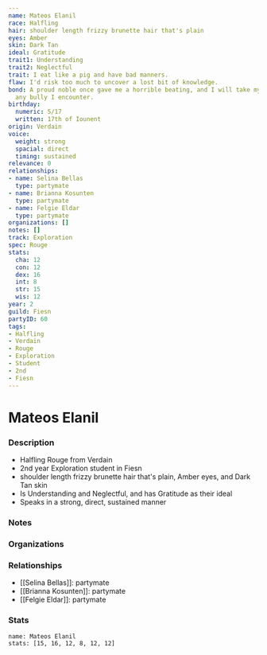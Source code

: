 ```yaml
---
name: Mateos Elanil
race: Halfling
hair: shoulder length frizzy brunette hair that's plain
eyes: Amber
skin: Dark Tan
ideal: Gratitude
trait1: Understanding
trait2: Neglectful
trait: I eat like a pig and have bad manners.
flaw: I'd risk too much to uncover a lost bit of knowledge.
bond: A proud noble once gave me a horrible beating, and I will take my revenge on
  any bully I encounter.
birthday:
  numeric: 5/17
  written: 17th of Iounent
origin: Verdain
voice:
  weight: strong
  spacial: direct
  timing: sustained
relevance: 0
relationships:
- name: Selina Bellas
  type: partymate
- name: Brianna Kosunten
  type: partymate
- name: Felgie Eldar
  type: partymate
organizations: []
notes: []
track: Exploration
spec: Rouge
stats:
  cha: 12
  con: 12
  dex: 16
  int: 8
  str: 15
  wis: 12
year: 2
guild: Fiesn
partyID: 60
tags:
- Halfling
- Verdain
- Rouge
- Exploration
- Student
- 2nd
- Fiesn
---
```

# Mateos Elanil
### Description
- Halfling Rouge from Verdain
- 2nd year Exploration student in Fiesn
- shoulder length frizzy brunette hair that's plain, Amber eyes, and Dark Tan skin
- Is Understanding and Neglectful, and has Gratitude as their ideal
- Speaks in a strong, direct, sustained manner

### Notes

### Organizations

### Relationships
- [[Selina Bellas]]: partymate
- [[Brianna Kosunten]]: partymate
- [[Felgie Eldar]]: partymate

### Stats
```statblock
name: Mateos Elanil
stats: [15, 16, 12, 8, 12, 12]
```
